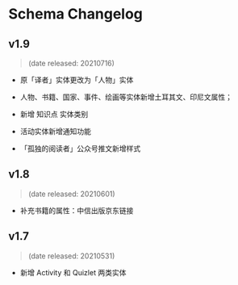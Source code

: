 
# Schema Changelog

## v1.9

> (date released: 20210716)

- 原「译者」实体更改为「人物」实体

- 人物、书籍、国家、事件、绘画等实体新增土耳其文、印尼文属性；

- 新增 知识点 实体类别

- 活动实体新增通知功能

- 「孤独的阅读者」公众号推文新增样式

## v1.8

> (date released: 20210601)

- 补充书籍的属性：中信出版京东链接

## v1.7

> (date released: 20210531)

- 新增 Activity 和 Quizlet 两类实体
